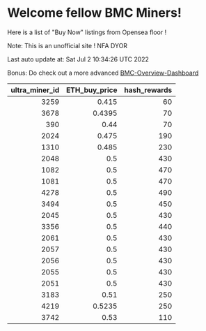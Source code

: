 # Welcome fellow BMC Miners!
Here is a list of "Buy Now" listings from Opensea floor !

Note: This is an unofficial site ! NFA DYOR

Last auto update at: Sat Jul  2 10:34:26 UTC 2022

Bonus: Do check out a more advanced [BMC-Overview-Dashboard](https://dune.com/defifunk/BMC-Overview-Dashboard)


|   ultra_miner_id |   ETH_buy_price |   hash_rewards |
|-----------------:|----------------:|---------------:|
|             3259 |          0.415  |             60 |
|             3678 |          0.4395 |             70 |
|              390 |          0.44   |             70 |
|             2024 |          0.475  |            190 |
|             1310 |          0.485  |            230 |
|             2048 |          0.5    |            430 |
|             1082 |          0.5    |            470 |
|             1081 |          0.5    |            470 |
|             4278 |          0.5    |            490 |
|             3494 |          0.5    |            450 |
|             2045 |          0.5    |            430 |
|             3356 |          0.5    |            440 |
|             2061 |          0.5    |            430 |
|             2057 |          0.5    |            430 |
|             2056 |          0.5    |            430 |
|             2055 |          0.5    |            430 |
|             2051 |          0.5    |            430 |
|             3183 |          0.51   |            250 |
|             4219 |          0.5235 |            250 |
|             3742 |          0.53   |            110 |